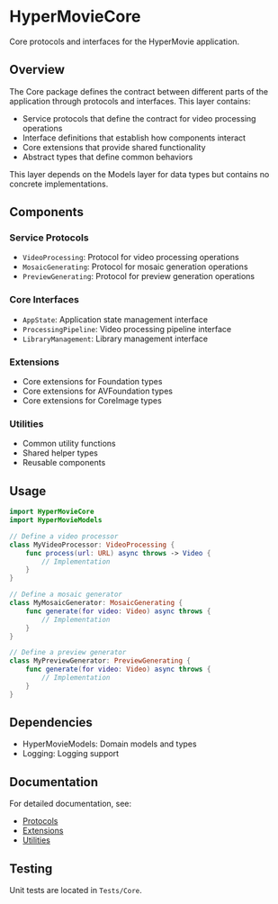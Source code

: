 # HyperMovieCore

Core protocols and interfaces for the HyperMovie application.

## Overview

The Core package defines the contract between different parts of the application through protocols and interfaces. This layer contains:

- Service protocols that define the contract for video processing operations
- Interface definitions that establish how components interact
- Core extensions that provide shared functionality
- Abstract types that define common behaviors

This layer depends on the Models layer for data types but contains no concrete implementations.

## Components

### Service Protocols

- `VideoProcessing`: Protocol for video processing operations
- `MosaicGenerating`: Protocol for mosaic generation operations
- `PreviewGenerating`: Protocol for preview generation operations

### Core Interfaces

- `AppState`: Application state management interface
- `ProcessingPipeline`: Video processing pipeline interface
- `LibraryManagement`: Library management interface

### Extensions

- Core extensions for Foundation types
- Core extensions for AVFoundation types
- Core extensions for CoreImage types

### Utilities

- Common utility functions
- Shared helper types
- Reusable components

## Usage

```swift
import HyperMovieCore
import HyperMovieModels

// Define a video processor
class MyVideoProcessor: VideoProcessing {
    func process(url: URL) async throws -> Video {
        // Implementation
    }
}

// Define a mosaic generator
class MyMosaicGenerator: MosaicGenerating {
    func generate(for video: Video) async throws {
        // Implementation
    }
}

// Define a preview generator
class MyPreviewGenerator: PreviewGenerating {
    func generate(for video: Video) async throws {
        // Implementation
    }
}
```

## Dependencies

- HyperMovieModels: Domain models and types
- Logging: Logging support

## Documentation

For detailed documentation, see:

- [Protocols](Protocols/README.md)
- [Extensions](Extensions/README.md)
- [Utilities](Utilities/README.md)

## Testing

Unit tests are located in `Tests/Core`.

